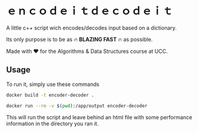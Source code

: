 # ｅｎｃｏｄｅｉｔｄｅｃｏｄｅｉｔ

A little c++ script wich encodes/decodes input based on a dictionary.

Its only purpose is to be as 🔥 **BLAZING FAST** 🔥 as possible.

Made with ❤ for the Algorithms & Data Structures course at UCC.

## Usage

To run it, simply use these commands

```bash
docker build -t encoder-decoder .
```
```bash
docker run --rm -v $(pwd):/app/output encoder-decoder 
```

This will run the script and leave behind an html file with some performance information in the directory you ran it.
